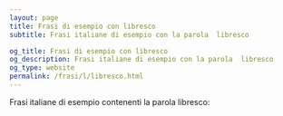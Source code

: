 ```yaml
---
layout: page
title: Frasi di esempio con libresco 
subtitle: Frasi italiane di esempio con la parola  libresco

og_title: Frasi di esempio con libresco 
og_description: Frasi italiane di esempio con la parola  libresco
og_type: website
permalink: /frasi/l/libresco.html
---
```


Frasi italiane di esempio contenenti la parola libresco:


